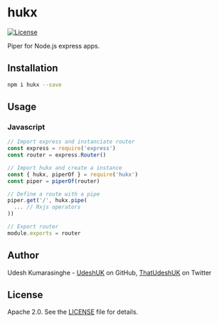 # hukx

[![License](https://img.shields.io/badge/License-Apache%202.0-blue.svg)](https://opensource.org/licenses/Apache-2.0)

Piper for Node.js express apps.

## Installation 
```sh
npm i hukx --save
```

## Usage
### Javascript
```javascript
// Import express and instanciate router
const express = require('express')
const router = express.Router()

// Import hukx and create a instance
const { hukx, piperOf } = require('hukx')
const piper = piperOf(router)

// Define a route with a pipe
piper.get('/', hukx.pipe(
  ... // Rxjs operators
))

// Export router
module.exports = router
```

## Author
Udesh Kumarasinghe - [UdeshUK][1] on GitHub, [ThatUdeshUK][2] on Twitter

## License
Apache 2.0. See the [LICENSE][3] file for details.

[1]: https://github.com/UdeshUK
[2]: https://twitter.com/ThatUdeshUK
[3]: https://github.com/UdeshUK/huk/blob/master/LICENSE.txt
